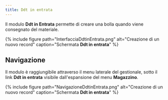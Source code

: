 ```yaml
---
title: Ddt in entrata
---
```


Il modulo **Ddt in Entrata** permette di creare una bolla
quando viene consegnato del materiale.

{% include figure path="InterfacciaDdtinEntrata.png" alt="Creazione di un nuovo record" caption="Schermata **Ddt in entrata**" %}

## Navigazione

Il modulo è raggiungibile attraverso il menu laterale del gestionale, sotto il link **Ddt in entrata** visibile dall'espansione del menu **Magazzino**.

{% include figure path="NavigazioneDdtinEntrata.png" alt="Creazione di un nuovo record" caption="Schermata **Ddt in entrata**" %}
